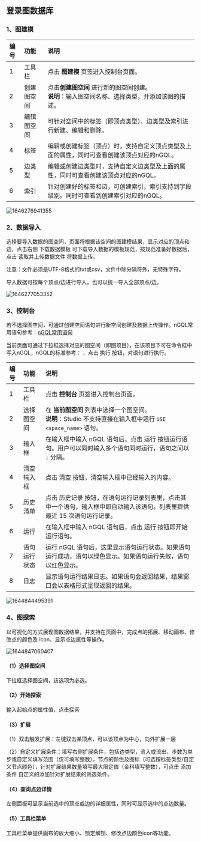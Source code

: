 ## 登录图数据库

### 1、图建模
| 编号 | 功能       | 说明                                                         |
| :--- | :--------- | :----------------------------------------------------------- |
| 1    | 工具栏     | 点击 **图建模** 页签进入控制台页面。                         |
| 2    | 创建图空间 | 点击**创建图空间** 进行新的图空间创建。 <br/> **说明**：输入图空间名称、选择类型，并添加该图的描述。 |
| 3    | 编辑图空间 | 可针对空间中的标签（即顶点类型）、边类型及索引进行新建、编辑和删除。 |
| 4    | 标签       | 编辑或创建标签（顶点）时，支持自定义顶点类型及上面的属性，同时可查看创建该顶点对应的nGQL。 |
| 5    | 边类型     | 编辑或创建边类型时，支持自定义边类型及上面的属性，同时可查看创建该顶点对应的nGQL。 |
| 6    | 索引       | 针对创建好的标签和边，可创建索引，索引支持到字段级别。同时可查看到创建索引对应的nGQL。 |

![1646276941355](https://github.com/jdcloudcom/cn/blob/cn-joygraph/image/Elastic-Compute/Graph-Compute/1646276941355.png)

### 2、数据导入

选择要导入数据的图空间，页面将根据该空间的图建模结果，显示对应的顶点和边，点击右侧 下载数据模板 可下载导入数据的模板规范，按规范准备好数据后，点击 读取并上传数据文件 将数据上传。

注意：文件必须是UTF-8格式的txt或csv，文件中除分隔符外，无特殊字符。

导入数据可按每个顶点/边进行导入，也可以统一导入全部顶点/边。

![1646277053352](https://github.com/jdcloudcom/cn/blob/cn-joygraph/image/Elastic-Compute/Graph-Compute/1646277053352.png)

### 3、控制台

若不选择图空间，可通过创建空间语句进行新空间创建及数据上传操作。nGQL常用语句参考：[nGQL常用语句](nGQL.md)

当前页面可通过下拉框选择对应的图空间（即图项目），在该项目下可在命令框中写入nGQL，nGQL的标准参考：   ，点击 执行 按钮，对语句进行执行。

| 编号 | 功能         | 说明                                                         |
| :--- | :----------- | :----------------------------------------------------------- |
| 1    | 工具栏       | 点击 **控制台** 页签进入控制台页面。                         |
| 2    | 选择图空间   | 在 **当前图空间** 列表中选择一个图空间。 <br/> **说明**：Studio 不支持直接在输入框中运行 `USE <space_name>` 语句。 |
| 3    | 输入框       | 在输入框中输入 nGQL 语句后，点击 运行 按钮运行语句。用户可以同时输入多个语句同时运行，语句之间以 `;` 分隔。 |
| 4    | 清空输入框   | 点击 清空 按钮，清空输入框中已经输入的内容。                 |
| 5    | 历史清单     | 点击 历史记录 按钮，在语句运行记录列表里，点击其中一个语句，输入框中即自动输入该语句。列表里提供最近 15 次语句运行记录。 |
| 6    | 运行         | 在输入框中输入 nGQL 语句后，点击 运行 按钮即开始运行语句。   |
| 7    | 语句运行状态 | 运行 nGQL 语句后，这里显示语句运行状态。如果语句运行成功，语句以绿色显示。如果语句运行失败，语句以红色显示。 |
| 8    | 日志         | 显示语句运行结果日志。如果语句会返回结果，结果窗口会以表格形式呈现返回的结果。 |

![1644844495391](https://github.com/jdcloudcom/cn/blob/cn-joygraph/image/Elastic-Compute/Graph-Compute/1644844495391.png)

### 4、图探索

以可视化的方式展现图数据结果，并支持在页面中，完成点的拓展、移动画布、修改点的颜色及 icon、显示点边属性等操作。

![1644847060407](https://github.com/jdcloudcom/cn/blob/cn-joygraph/image/Elastic-Compute/Graph-Compute/1644847060407.png)

#### （1）选择图空间

下拉框选择图空间，该选项为必选。

#### （2）开始探索

输入起始点的属性值，点击探索

#### （3）扩展

（1）双击触发扩展：左键双击某顶点，可以该顶点为中心，向外扩展一层

（2）自定义扩展条件：填写右侧扩展条件，包括边类型，流入或流出，步数为单步或自定义填写范围（仅可填写整数），节点的颜色及图标（可选按标签类型/自定义节点颜色），针对扩展结果数量填写最大限定值（金科填写整数），可点击 添加条件 自定义的添加针对扩展结果的筛选条件。

#### （4）查询点边详情

左侧面板可显示当前选中的顶点或边的详细属性，同时可显示选中的点边数量。

#### （5）工具栏菜单

工具栏菜单提供画布的放大缩小、锁定解锁、修改点边颜色icon等功能。